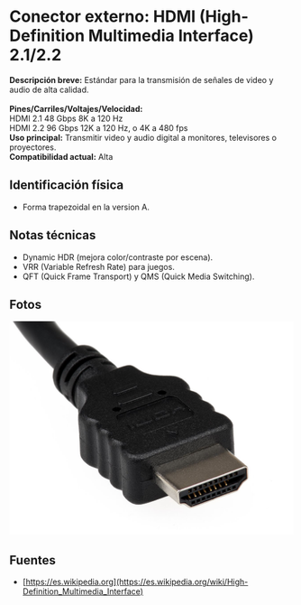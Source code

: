 
# Conector externo: HDMI (High-Definition Multimedia Interface) 2.1/2.2

**Descripción breve:** Estándar para la transmisión de señales de video y audio de alta calidad.<br><br>
**Pines/Carriles/Voltajes/Velocidad:**<br> HDMI 2.1 48 Gbps 8K a 120 Hz<br>
HDMI 2.2 96 Gbps 12K a 120 Hz, o 4K a 480 fps<br>
**Uso principal:** Transmitir video y audio digital a monitores, televisores o proyectores. <br>
**Compatibilidad actual:** Alta

## Identificación física
- Forma  trapezoidal en la version A.

## Notas técnicas
- Dynamic HDR (mejora color/contraste por escena).
- VRR (Variable Refresh Rate) para juegos.
- QFT (Quick Frame Transport) y QMS (Quick Media Switching).


## Fotos
![HDMI](../../../assets/img/20-conectores_externos/hdmi.png "HDMI")

## Fuentes
-  [https://es.wikipedia.org](https://es.wikipedia.org/wiki/High-Definition_Multimedia_Interface)
